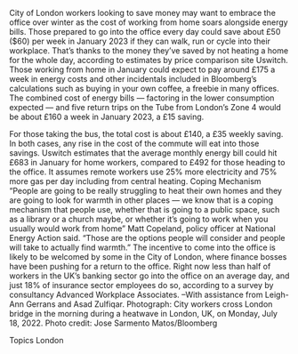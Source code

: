 City of London workers looking to save money may want to embrace the office over winter as the cost of working from home soars alongside energy bills.
Those prepared to go into the office every day could save about £50 ($60) per week in January 2023 if they can walk, run or cycle into their workplace. That’s thanks to the money they’ve saved by not heating a home for the whole day, according to estimates by price comparison site Uswitch.
Those working from home in January could expect to pay around £175 a week in energy costs and other incidentals included in Bloomberg’s calculations such as buying in your own coffee, a freebie in many offices. The combined cost of energy bills — factoring in the lower consumption expected — and five return trips on the Tube from London’s Zone 4 would be about £160 a week in January 2023, a £15 saving.

For those taking the bus, the total cost is about £140, a £35 weekly saving. In both cases, any rise in the cost of the commute will eat into those savings.
Uswitch estimates that the average monthly energy bill could hit £683 in January for home workers, compared to £492 for those heading to the office. It assumes remote workers use 25% more electricity and 75% more gas per day including from central heating.
Coping Mechanism
“People are going to be really struggling to heat their own homes and they are going to look for warmth in other places — we know that is a coping mechanism that people use, whether that is going to a public space, such as a library or a church maybe, or whether it’s going to work when you usually would work from home” Matt Copeland, policy officer at National Energy Action said. “Those are the options people will consider and people will take to actually find warmth.”
The incentive to come into the office is likely to be welcomed by some in the City of London, where finance bosses have been pushing for a return to the office. Right now less than half of workers in the UK’s banking sector go into the office on an average day, and just 18% of insurance sector employees do so, according to a survey by consultancy Advanced Workplace Associates.
–With assistance from Leigh-Ann Gerrans and Asad Zulfiqar.
Photograph: City workers cross London bridge in the morning during a heatwave in London, UK, on Monday, July 18, 2022. Photo credit: Jose Sarmento Matos/Bloomberg

Topics
London
